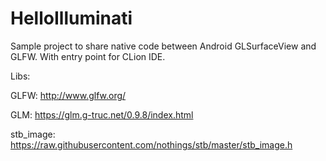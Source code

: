 # HelloIlluminati

Sample project to share native code between Android GLSurfaceView and GLFW. With entry point for CLion IDE.

Libs:

GLFW: http://www.glfw.org/

GLM: https://glm.g-truc.net/0.9.8/index.html

stb_image: https://raw.githubusercontent.com/nothings/stb/master/stb_image.h
